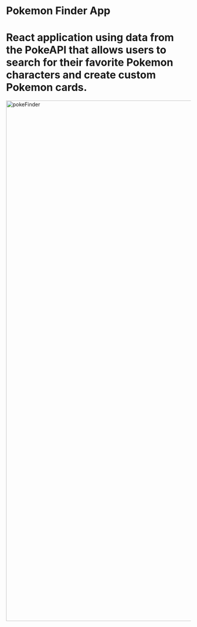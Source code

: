 # Pokemon Finder App

# React application using data from the PokeAPI that allows users to search for their favorite Pokemon characters and create custom Pokemon cards.

<img width="1420" alt="pokeFinder" src="https://user-images.githubusercontent.com/60329980/118989995-82540a00-b950-11eb-9ac3-a005799be8ba.png">

